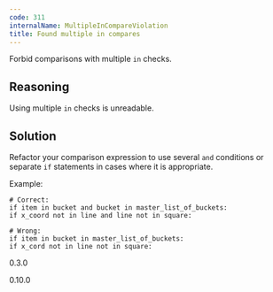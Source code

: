 ```yaml
---
code: 311
internalName: MultipleInCompareViolation
title: Found multiple in compares
---
```


Forbid comparisons with multiple `in` checks.

## Reasoning
Using multiple `in` checks is unreadable.

## Solution
Refactor your comparison expression to use several `and` conditions
or separate `if` statements in cases where it is appropriate.

Example:

    # Correct:
    if item in bucket and bucket in master_list_of_buckets:
    if x_coord not in line and line not in square:
    
    # Wrong:
    if item in bucket in master_list_of_buckets:
    if x_cord not in line not in square:

<div class="versionadded">

0.3.0

</div>

<div class="versionchanged">

0.10.0

</div>